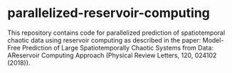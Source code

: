 # parallelized-reservoir-computing
This repository contains code for parallelized prediction of spatiotemporal chaotic data using reservoir computing as described in the paper: Model-Free Prediction of Large Spatiotemporally Chaotic Systems from Data: AReservoir Computing Approach (Physical Review Letters, 120, 024102 (2018)). 
